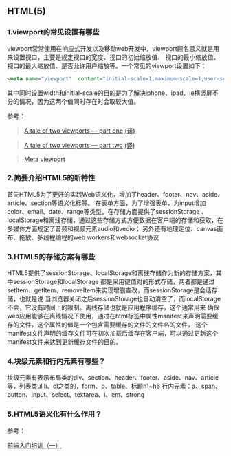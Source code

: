 ## HTML(5)
### 1.viewport的常见设置有哪些
viewport常常使用在响应式开发以及移动web开发中，viewport顾名思义就是用来设置视口，主要是规定视口的宽度、视口的初始缩放值、
视口的最小缩放值、视口的最大缩放值、是否允许用户缩放等。一个常见的viewport设置如下：
```html
<meta name="viewport"  content="initial-scale=1,maximum-scale=1,user-scalable=no,width=device-width" />
```
其中同时设置width和initial-scale的目的是为了解决iphone、ipad、ie横竖屏不分的情况，因为这两个值同时存在时会取较大值。

参考：

> [A tale of two viewports — part one](https://www.quirksmode.org/mobile/viewports.html) [(译)](http://weizhifeng.net/viewports.html)

> [A tale of two viewports — part two](https://www.quirksmode.org/mobile/viewports2.html) [(译)](http://weizhifeng.net/viewports2.html)

> [Meta viewport](https://www.quirksmode.org/mobile/metaviewport/)

### 2.简要介绍HTML5的新特性
首先HTML5为了更好的实践Web语义化，增加了header、footer、nav、aside、article、section等语义化标签。
在表单方面，为了增强表单，为input增加color、email、date、range等类型，在存储方面提供了sessionStorage
、localStorage和离线存储，通过这些存储方式方便数据在客户端的存储和获取，在多媒体方面规定了音频和视频元素audio和vedio；
另外还有地理定位、canvas画布、拖放、多线程编程的web workers和websocket协议

### 3.HTML5的存储方案有哪些
HTML5提供了sessionStorage、localStorage和离线存储作为新的存储方案，其中sessionStorage和localStorage
都是采用键值对的形式存储，两者都是通过setItem、getItem、removeItem来实现增删查改，而sessionStorage是会话存储，也就是说
当浏览器关闭之后sessionStorage也自动清空了，而localStorage不会，它没有时间上的限制。离线存储也就是应用程序缓存，这个通常用来
确保web应用能够在离线情况下使用，通过在html标签中属性manifest来声明需要缓存的文件，这个属性的值是一个包含需要缓存的文件的文件名的文件，
这个manifest文件声明的缓存文件可在初次加载后缓存在客户端，可以通过更新这个manifest文件来达到更新缓存文件的目的。

### 4.块级元素和行内元素有哪些？
块级元素有表示布局类的div、section、header、footer、aside、nav、article等，列表类ul li、ol之类的，form、p、table、标题h1~h6
行内元素：a、span、button、input、select、textarea、i、em、strong

### 5.HTML5语义化有什么作用？
参考：

[前端入门培训（一）](http://www.jianshu.com/p/0122c846a0bd)
